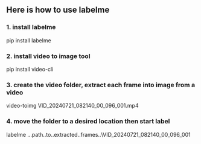 ## Here is how to use labelme

### 1. install labelme 

pip install labelme 

### 2. install video to image tool 

pip install video-cli 

### 3. create the video folder, extract each frame into image from a video 

video-toimg  VID_20240721_082140_00_096_001.mp4 

### 4. move the folder to a desired location then start label 

labelme ...path..to..extracted..frames..\VID_20240721_082140_00_096_001